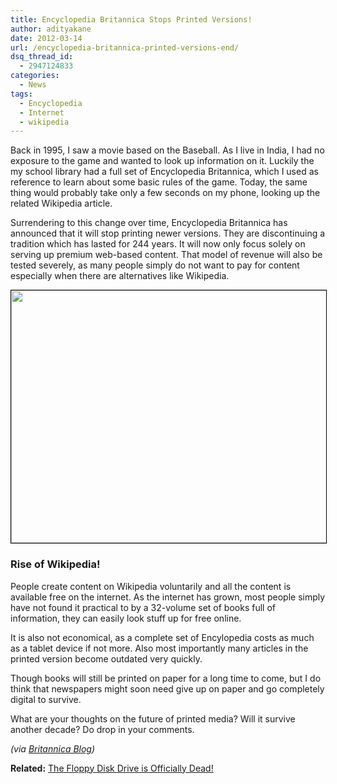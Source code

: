 ```yaml
---
title: Encyclopedia Britannica Stops Printed Versions!
author: adityakane
date: 2012-03-14
url: /encyclopedia-britannica-printed-versions-end/
dsq_thread_id:
  - 2947124833
categories:
  - News
tags:
  - Encyclopedia
  - Internet
  - wikipedia
---
```

Back in 1995, I saw a movie based on the Baseball. As I live in India, I had no exposure to the game and wanted to look up information on it. Luckily the my school library had a full set of Encyclopedia Britannica, which I used as reference to learn about some basic rules of the game. Today, the same thing would probably take only a few seconds on my phone, looking up the related Wikipedia article.

Surrendering to this change over time, Encyclopedia Britannica has announced that it will stop printing newer versions. They are discontinuing a tradition which has lasted for 244 years. It will now only focus solely on serving up premium web-based content. That model of revenue will also be tested severely, as many people simply do not want to pay for content especially when there are alternatives like Wikipedia.

<a href="http://devilsworkshop.org/encyclopedia-britannica-printed-versions-end/encyclopedia_books/" rel="attachment wp-att-55912"><img class="alignnone size-full wp-image-55912" style="border-image: initial; border-width: 1px; border-color: black; border-style: solid;" title="encyclopedia_books" src="http://cdn.devilsworkshop.org/files/2012/03/encyclopedia_books.png" alt="" width="656" height="404" /></a>

### Rise of Wikipedia!

People create content on Wikipedia voluntarily and all the content is available free on the internet. As the internet has grown, most people simply have not found it practical to by a 32-volume set of books full of information, they can easily look stuff up for free online.

It is also not economical, as a complete set of Encylopedia costs as much as a tablet device if not more. Also most importantly many articles in the printed version become outdated very quickly.

Though books will still be printed on paper for a long time to come, but I do think that newspapers might soon need give up on paper and go completely digital to survive.

What are your thoughts on the future of printed media? Will it survive another decade? Do drop in your comments.

*(via <a href="http://www.britannica.com/blogs/2012/03/change/" onclick="_gaq.push(['_trackEvent', 'outbound-article', 'http://www.britannica.com/blogs/2012/03/change/', 'Britannica Blog']);" >Britannica Blog</a>)*

**Related:** [The Floppy Disk Drive is Officially Dead!][1]

 [1]: http://devilsworkshop.org/the-floppy-disk-drive-is-officially-dead/
